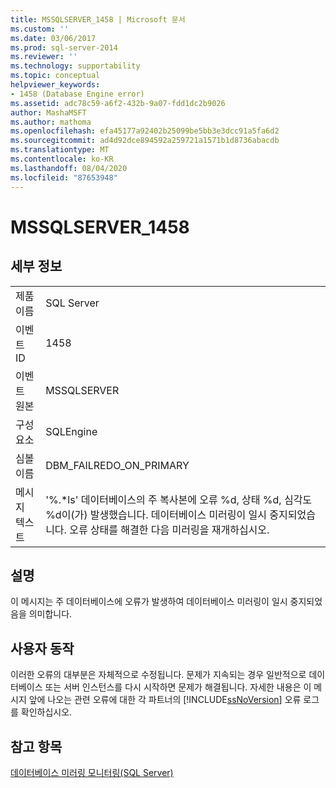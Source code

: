 ```yaml
---
title: MSSQLSERVER_1458 | Microsoft 문서
ms.custom: ''
ms.date: 03/06/2017
ms.prod: sql-server-2014
ms.reviewer: ''
ms.technology: supportability
ms.topic: conceptual
helpviewer_keywords:
- 1458 (Database Engine error)
ms.assetid: adc78c59-a6f2-432b-9a07-fdd1dc2b9026
author: MashaMSFT
ms.author: mathoma
ms.openlocfilehash: efa45177a92402b25099be5bb3e3dcc91a5fa6d2
ms.sourcegitcommit: ad4d92dce894592a259721a1571b1d8736abacdb
ms.translationtype: MT
ms.contentlocale: ko-KR
ms.lasthandoff: 08/04/2020
ms.locfileid: "87653948"
---
```

# <a name="mssqlserver_1458"></a>MSSQLSERVER_1458
    
## <a name="details"></a>세부 정보  
  
|||  
|-|-|  
|제품 이름|SQL Server|  
|이벤트 ID|1458|  
|이벤트 원본|MSSQLSERVER|  
|구성 요소|SQLEngine|  
|심볼 이름|DBM_FAILREDO_ON_PRIMARY|  
|메시지 텍스트|'%.*ls' 데이터베이스의 주 복사본에 오류 %d, 상태 %d, 심각도 %d이(가) 발생했습니다. 데이터베이스 미러링이 일시 중지되었습니다. 오류 상태를 해결한 다음 미러링을 재개하십시오.|  
  
## <a name="explanation"></a>설명  
 이 메시지는 주 데이터베이스에 오류가 발생하여 데이터베이스 미러링이 일시 중지되었음을 의미합니다.  
  
## <a name="user-action"></a>사용자 동작  
 이러한 오류의 대부분은 자체적으로 수정됩니다. 문제가 지속되는 경우 일반적으로 데이터베이스 또는 서버 인스턴스를 다시 시작하면 문제가 해결됩니다. 자세한 내용은 이 메시지 앞에 나오는 관련 오류에 대한 각 파트너의 [!INCLUDE[ssNoVersion](../../includes/ssnoversion-md.md)] 오류 로그를 확인하십시오.  
  
## <a name="see-also"></a>참고 항목  
 [데이터베이스 미러링 모니터링&#40;SQL Server&#41;](../../database-engine/database-mirroring/database-mirroring-sql-server.md)  
  
  
